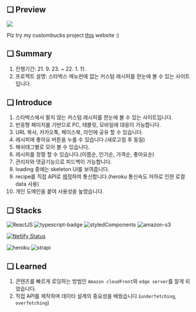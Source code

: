 ## ❏ Preview
![](https://images.velog.io/images/abcd8637/post/18e7369d-e8b4-4aff-9d18-3114c777f43b/Jan-11-2022%2006-58-33.gif)

Plz try my custombucks project <a href='https://www.custombucks.co.kr/'>this</a> website :)

## ❏ Summary
1. 진행기간: 21. 9. 23. ~ 22. 1. 11.
2. 프로젝트 설명: 스타벅스 메뉴판에 없는 커스텀 레시피를 한눈에 볼 수 있는 사이트입니다.

## ❏ Introduce
1. 스타벅스에서 팔지 않는 커스텀 레시피를 한눈에 볼 수 있는 사이트입니다.
2. 반응형 페이지를 기반으로 PC, 태블릿, 모바일에 대응이 가능합니다.
3. URL 복사, 카카오톡, 페이스북, 라인에 공유 할 수 있습니다.
4. 레시피에 좋아요 버튼을 누를 수 있습니다.(새로고침 후 동일)
5. 해쉬태그별로 모아 볼 수 있습니다.
6. 레시피를 정렬 할 수 있습니다.(이름순, 인기순, 가격순, 좋아요순)
7. 관리자와 댓글기능으로 피드백이 가능합니다.
8. loading 중에는 skeleton UI를 보여줍니다.
9. recipe를 직접 API로 <a href='https://limitless-mountain-90824.herokuapp.com/recipes'>제작</a>하여 통신합니다.(heroku 통신속도 저하로 인한 로컬 data 사용)
10. 개인 도메인을 붙여 사용성을 높였습니다.

## ❏ Stacks
<img alt="ReactJS" src ="https://img.shields.io/badge/-ReactJs-61DAFB?logo=react&logoColor=black&style=square"/>

<img alt="typescript-badge" src="https://img.shields.io/badge/-typescript-007acc?logo=Typescript&logoColor=black&style=square" />

<img alt="styledComponents" src ="https://img.shields.io/badge/-styledComponents-DB7093?logo=styledComponents&logoColor=black&style=square"/>

<img alt="amazon-s3" src ="https://img.shields.io/badge/-S3-ec7212?logo=amazon&logoColor=black&style=square"/>

[![Netlify Status](https://api.netlify.com/api/v1/badges/b804127f-50df-4991-a7fe-5fd1315dd84c/deploy-status)](https://app.netlify.com/sites/custombucks/deploys)

<img alt="heroku" src ="https://img.shields.io/badge/-heroku-9f7cc2?logo=heroku&logoColor=black&style=square"/>

<img alt="strapi" src ="https://img.shields.io/badge/-strapi-8d75fe?logo=strapi&logoColor=black&style=square"/>

## ❏ Learned
1. 콘텐츠를 빠르게 로딩하는 방법인 `Amazon cloudFront`와 `edge server`를 알게 되었습니다.
2. 직접 API를 제작하며 데이타 설계의 중요성을 배웠습니다.(`underfetching`, `overfetching`)
